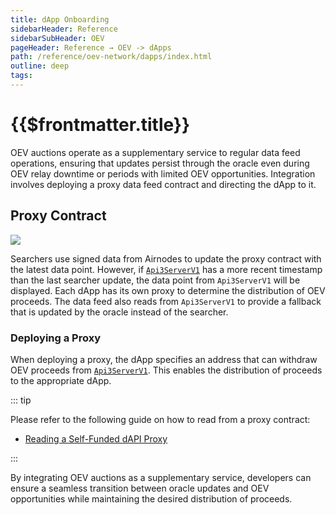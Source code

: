 ```yaml
---
title: dApp Onboarding
sidebarHeader: Reference
sidebarSubHeader: OEV
pageHeader: Reference → OEV -> dApps
path: /reference/oev-network/dapps/index.html
outline: deep
tags:
---
```


<PageHeader/>

<SearchHighlight/>

# {{$frontmatter.title}}

OEV auctions operate as a supplementary service to regular data feed operations,
ensuring that updates persist through the oracle even during OEV relay downtime
or periods with limited OEV opportunities. Integration involves deploying a
proxy data feed contract and directing the dApp to it.

## Proxy Contract

<div>
  <img src="/reference/oev/assets/dAPI.png" />
</div>

Searchers use signed data from Airnodes to update the proxy contract with the
latest data point. However, if
[`Api3ServerV1`](https://dapi-docs.api3.org/reference/dapis/understand/read-dapis.htmls)
has a more recent timestamp than the last searcher update, the data point from
`Api3ServerV1` will be displayed. Each dApp has its own proxy to determine the
distribution of OEV proceeds. The data feed also reads from `Api3ServerV1` to
provide a fallback that is updated by the oracle instead of the searcher.

### Deploying a Proxy

When deploying a proxy, the dApp specifies an address that can withdraw OEV
proceeds from
[`Api3ServerV1`](https://dapi-docs.api3.org/reference/dapis/understand/read-dapis.htmls).
This enables the distribution of proceeds to the appropriate dApp.

::: tip

Please refer to the following guide on how to read from a proxy contract:

- [Reading a Self-Funded dAPI Proxy](https://dapi-docs.api3.org/guides/dapis/read-self-funded-dapi/)

:::

By integrating OEV auctions as a supplementary service, developers can ensure a
seamless transition between oracle updates and OEV opportunities while
maintaining the desired distribution of proceeds.
